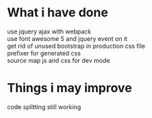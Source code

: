 # What i have done  
use jquery ajax with webpack  
use font awesome 5 and jquery event on it  
get rid of unused bootstrap in production css file  
prefixer for generated css  
source map js and css for dev mode  

# Things i may improve  
code splitting still working  
